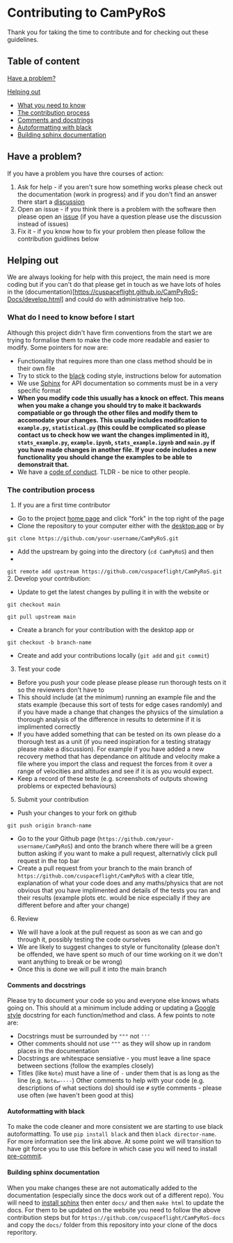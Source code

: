 # Contributing to CamPyRoS
Thank you for taking the time to contribute and for checking out these guidelines.
## Table of content

[Have a problem?](#have-a-problem)

[Helping out](#helping-out)
- [What you need to know](#what-do-i-need-to-know-before-i-start)
- [The contribution process](#the-contribution-process)
- [Comments and docstrings](#comments-and-docstrings)
- [Autoformatting with black](#autoformatting-with-black)
- [Building sphinx documentation](#building-sphinx-documentation)

## Have a problem?
If you have a problem you have thre courses of action:
1. Ask for help - if you aren't sure how something works please check out the documentation (work in progress) and if you don't find an answer there start a [discussion](https://github.com/cuspaceflight/CamPyRoS/discussions)
2. Open an issue - if you think there is a problem with the software then please open an [issue](https://github.com/cuspaceflight/CamPyRoS/issues) (if you have a question please use the discussion instead of issues)
3. Fix it - if you know how to fix your problem then please follow the contribution guidlines below

## Helping out
We are always looking for help with this project, the main need is more coding but if you can't do that please get in touch as we have lots of holes in the (documentation)[https://cuspaceflight.github.io/CamPyRoS-Docs/develop.html] and could do with administrative help too. 
### What do I need to know before I start
Although this project didn't have firm conventions from the start we are trying to formalise them to make the code more readable and easier to modify. Some pointers for now are:
- Functionality that requires more than one class method should be in their own file
- Try to stick to the [black](https://github.com/psf/black#the-black-code-style) coding style, instructions below for automation
- We use [Sphinx](https://www.sphinx-doc.org/en/master/) for API documentation so comments must be in a very specific format
- **When you modify code this usually has a knock on effect. This means when you make a change you should try to make it backwards compatiable or go through the other files and modify them to accomodate your changes. This usually includes modifcation to `example.py`, `statistical.py` (this could be complicated so please contact us to check how we want the changes implimented in it), `stats_example.py`, `example.ipynb`, `stats_example.ipynb` and `main.py` if you have made changes in another file. If your code includes a new functionality you should change the examples to be able to demonstrait that.**
- We have a [code of conduct](https://github.com/cuspaceflight/CamPyRoS/blob/main/CODE_OF_CONDUCT.md). TLDR - be nice to other people.

### The contribution process

1. If you are a first time contributor
- Go to the project [home page](https://github.com/cuspaceflight/CamPyRoS) and click "fork" in the top right of the page
- Clone the repository to your computer either with the [desktop app](https://desktop.github.com/) or by

```git clone https://github.com/your-username/CamPyRoS.git```
- Add the upstream by going into the directory (`cd CamPyRoS`) and then 
- 
```git remote add upstream https://github.com/cuspaceflight/CamPyRoS.git```
2. Develop your contribution:
- Update to get the latest changes by pulling it in with the website or

```git checkout main```

```git pull upstream main```
- Create a branch for your contribution with the desktop app or

```git checkout -b branch-name```
- Create and add your contributions locally (`git add` and `git commit`)
3. Test your code
- Before you push your code please please please run thorough tests on it so the reviewers don't have to
- This should include (at the minimum) running an example file and the stats example (because this sort of tests for edge cases randomly) and if you have made a change that changes the physics of the simulation a thorough analysis of the difference in results to determine if it is implimented correctly
- If you have added something that can be tested on its own please do a thorough test as a unit (if you need inspiration for a testing stratagy please make a discussion). For example if you have added a new recovery method that has dependance on altitude and velocity make a file where you import the class and request the forces from it over a range of velocities and altitudes and see if it is as you would expect.
- Keep a record of these teste (e.g. screenshots of outputs showing problems or expected behaviours)
5. Submit your contribution
- Push your changes to your fork on github 

``git push origin branch-name``

- Go to the your Github page (`https://github.com/your-username/CamPyRoS`) and onto the branch where there will be a green button asking if you want to make a pull request, alternativly click pull request in the top bar
- Create a pull request from your branch to the main branch of `https://github.com/cuspaceflight/CamPyRoS` with a clear title, explanation of what your code does and any maths/physics that are not obvious that you have implimented and details of the tests you ran and their results (example plots etc. would be nice especially if they are different before and after your change)

6. Review
- We will have a look at the pull request as soon as we can and go through it, possibly testing the code ourselves
- We are likely to suggest changes to style or funcitonality (please don't be offended, we have spent so much of our time working on it we don't want anything to break or be wrong)
- Once this is done we will pull it into the main branch 


#### Comments and docstrings
Please try to document your code so you and everyone else knows whats going on. This should at a minimum include adding or updating a [Google style](https://sphinxcontrib-napoleon.readthedocs.io/en/latest/example_google.html) docstring for each function/method and class. A few points to note are:
- Docstrings must be surrounded by `"""` not `'''` 
- Other comments should not use `"""` as they will show up in random places in the documentation
- Docstrings are whitespace sensiative - you must leave a line space between sections (follow the examples closely)
- Titles (like `Note`) must have a line of `-` under them that is as long as the line (e.g. `Note↵----`)
Other comments to help with your code (e.g. descriptions of what sections do) should ise `#` sytle comments - please use often (we haven't been good at this)

#### Autoformatting with black
To make the code cleaner and more consistent we are starting to use black autoformatting. To use `pip install black` and then `black director-name`. For more information see the link above. At some point we will transition to have git force you to use this before in which case you will need to install [pre-commit](https://pre-commit.com/).

#### Building sphinx documentation
When you make changes these are not automatically added to the documentation (especially since the docs work out of a different repo). You will need to [install sphinx](https://www.sphinx-doc.org/en/master/usage/installation.html) then enter `docs/` and then `make html` to update the docs. For them to be updated on the website you need to follow the above contribution steps but for `https://github.com/cuspaceflight/CamPyRoS-docs` and copy the `docs/` folder from this repository into your clone of the docs reporitory. 
